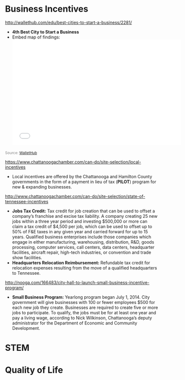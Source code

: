 
# Business Incentives


http://wallethub.com/edu/best-cities-to-start-a-business/2281/
- <b> 4th Best City to Start a Business</b>
- Embed map of findings: <iframe src="//d2e70e9yced57e.cloudfront.net/wallethub/embed/2281/geochart-startbusiness.html" width="556" height="347" frameBorder="0" scrolling="no"></iframe>
<div style="width:556px;font-size:12px;color:#888;">Source: <a href="http://wallethub.com/edu/best-cities-to-start-a-business/2281/">WalletHub</a></div>

https://www.chattanoogachamber.com/can-do/site-selection/local-incentives
- Local incentives are offered by the Chattanooga and Hamilton County governments in the form of a payment in lieu of tax (<b>PILOT</b>) program for new & expanding businesses. 

http://www.chattanoogachamber.com/can-do/site-selection/state-of-tennessee-incentives
- <b>Jobs Tax Credit:</b> Tax credit for job creation that can be used to offset a company’s franchise and excise tax liability. A company creating 25 new jobs within a three year period and investing $500,000 or more can claim a tax credit of $4,500 per job, which can be used to offset up to 50% of F&E taxes in any given year and carried forward for up to 15 years. Qualified business enterprises include those companies which engage in either manufacturing, warehousing, distribution, R&D, goods processing, computer services, call centers, data centers, headquarter facilities, aircraft repair, high-tech industries, or convention and trade show facilities.
- <b>Headquarters Relocation Reimbursement:</b> Refundable tax credit for relocation expenses resulting from the move of a qualified headquarters to Tennessee.  

http://nooga.com/166483/city-hall-to-launch-small-business-incentive-program/
- <b> Small Business Program:</b> Yearlong program began July 1, 2014. City government will give businesses with 100 or fewer employees $500 for each new job they create. Businesses are required to create five or more jobs to participate. To qualify, the jobs must be for at least one year and pay a living wage, according to Nick Wilkinson, Chattanooga’s deputy administrator for the Department of Economic and Community Development.


# STEM

# Quality of Life
